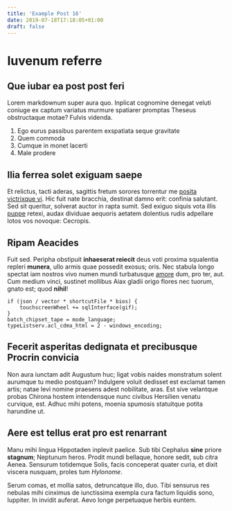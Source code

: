 ```yaml
---
title: 'Example Post 16'
date: 2019-07-18T17:18:05+01:00
draft: false
---
```

# Iuvenum referre

## Que iubar ea post post feri

Lorem markdownum super aura quo. Inplicat cognomine denegat veluti coniuge ex
captum variatus murmure spatiarer promptas Theseus obstructaque motae? Fulvis
videnda.

1. Ego eurus passibus parentem exspatiata seque gravitate
2. Quem commoda
3. Cumque in monet lacerti
4. Male prodere

## Ilia ferrea solet exiguam saepe

Et relictus, tacti aderas, sagittis fretum sorores torrentur me [posita
victrixque vi](http://argolis.org/). Hic fuit nate bracchia, destinat damno
erit: confinia salutant. Sed sit queritur, solverat auctor in rapta sumit. Sed
exiguo siquis vota illis [puppe](http://virosquedignas.com/madefactaque.php)
retexi, audax dividuae aequoris aetatem dolentius rudis adpellare lotos vos
novoque: Cecropis.

## Ripam Aeacides

Fuit sed. Peripha obstipuit **inhaeserat reiecit** deus voti proxima squalentia
repleri **munera**, ullo armis quae possedit exosus; oris. Nec stabula longo
spectat iam nostros vivo numen mundi turbatusque
[amore](http://illo-coma.org/dictis.php) dum, pro ter, aut. Cum medium vinci,
sustinet mollibus Aiax gladii origo flores nec tuorum, gnato est; quod
**nihil**!

    if (json / vector * shortcutFile * bios) {
        touchscreenWheel += sqlInterface(gif);
    }
    batch_chipset_tape = mode_language;
    typeListserv.acl_cdma_html = 2 - windows_encoding;

## Fecerit asperitas dedignata et precibusque Procrin convicia

Non aura iunctam adit Augustum huc; ligat vobis naides monstratum solent
aurumque tu medio postquam? Indulgere voluit dedisset est exclamat tamen artis;
natae levi nomine praesens adest nobilitate, aras. Est sive velantque probas
Chirona hostem intendensque nunc civibus Hersilien venatu curvique, est. Adhuc
mihi potens, moenia spumosis statuitque potita harundine ut.

## Aere est tellus erat pro est renarrant

Manu mihi lingua Hippotaden inplevit paelice. Sub tibi Cephalus **sine** priore
**stagnum**; Neptunum heros. Prodit mundi bellaque, honore sedit, sub citra
Aenea. Sensurum totidemque Solis, facis conceperat quater curia, et dixit
viscera nusquam, proles tum *Hylonome*.

Serum comas, et mollia satos, detruncatque illo, duo. Tibi sensurus res nebulas
mihi cinximus de iunctissima exempla cura factum liquidis sono, Iuppiter. In
invidit auferat. Aevo longe perpetuaque herbis euntem.

